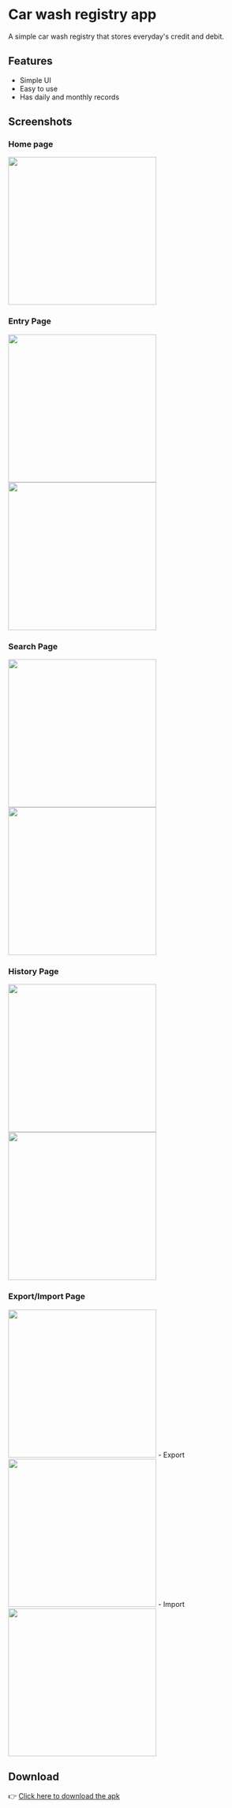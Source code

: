 
# Car wash registry app

A simple car wash registry that stores everyday's credit and debit.

## Features

- Simple UI
- Easy to use
- Has daily and monthly records

## Screenshots

### Home page

<Img src="./src/assets/ss/1.jpg" width="300">

### Entry Page

<Img src="./src/assets/ss/2.jpg" width="300"> <Img src="./src/assets/ss/3.jpg" width="300">

### Search Page

<Img src="./src/assets/ss/4.jpg" width="300"> <Img src="./src/assets/ss/5.jpg" width="300">

### History Page

<Img src="./src/assets/ss/7.jpg" width="300"> <Img src="./src/assets/ss/6.jpg" width="300">

### Export/Import Page

<Img src="./src/assets/ss/8.jpg" width="300">
- Export
<Img src="./src/assets/ss/9.jpg" width="300">
- Import
<Img src="./src/assets/ss/10.jpg" width="300">

## Download

👉 [Click here to download the apk](https://github.com/Rishik7570/Car-Wash-Registry/releases/tag/v1.0.0)